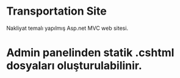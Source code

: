 # Transportation Site
 
Nakliyat temalı yapılmış Asp.net MVC web sitesi.

# Admin panelinden statik .cshtml dosyaları oluşturulabilinir.
